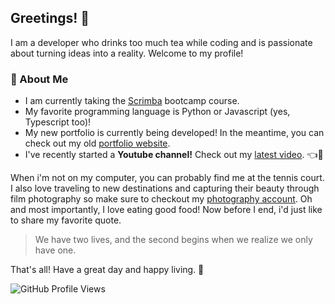 ## Greetings! 👋

I am a developer who drinks too much tea while coding and is passionate about turning ideas into a reality. Welcome to my profile!

### 🚀 About Me
- I am currently taking the [Scrimba](https://v2.scrimba.com/) bootcamp course.
- My favorite programming language is Python or Javascript (yes, Typescript too)!
- My new portfolio is currently being developed! In the meantime, you can check out my old [portfolio website](https://www.mattbuen.dev/).
- I've recently started a **Youtube channel!** Check out my [latest video](https://youtu.be/yOTpvIFy2Gk). 👈👀

When i'm not on my computer, you can probably find me at the tennis court. I also love traveling to new destinations and capturing their beauty through film photography so make sure to checkout my [photography account](https://www.instagram.com/analog.collection/). Oh and most importantly, I love eating good food! Now before I end, i'd just like to share my favorite quote.

> We have two lives, and the second begins when we realize we only have one.

That's all! Have a great day and happy living. 💌

![GitHub Profile Views](https://komarev.com/ghpvc/?username=matthews-code&color=blue)

